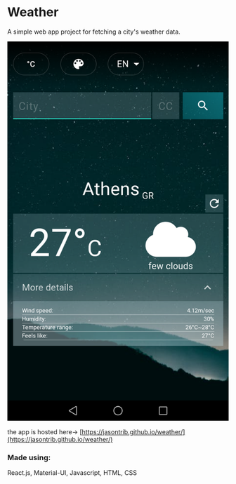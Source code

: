 # Weather

A simple web app project for fetching a city's weather data.

![preview](/images/weather.png?raw=true)

the app is hosted here-> [https://jasontrib.github.io/weather/](https://jasontrib.github.io/weather/)

### Made using:

React.js,
Material-UI,
Javascript,
HTML,
CSS
